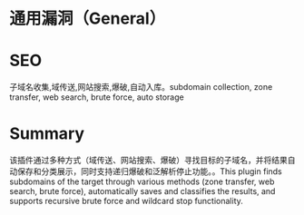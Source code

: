 # 通用漏洞（General）
# SEO
子域名收集,域传送,网站搜索,爆破,自动入库。subdomain collection, zone transfer, web search, brute force, auto storage
# Summary
该插件通过多种方式（域传送、网站搜索、爆破）寻找目标的子域名，并将结果自动保存和分类展示，同时支持递归爆破和泛解析停止功能。。This plugin finds subdomains of the target through various methods (zone transfer, web search, brute force), automatically saves and classifies the results, and supports recursive brute force and wildcard stop functionality.
